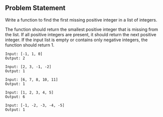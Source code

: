 ## Problem Statement

Write a function to find the first missing positive integer in a list of integers.

The function should return the smallest positive integer that is missing from the list. If all positive integers are
present, it should return the next positive integer. If the input list is empty or contains only negative integers,
the function should return 1.

```
Input: [-1, 1, 0]
Output: 2

Input: [2, 3, -1, -2]
Output: 1

Input: [6, 7, 8, 10, 11]
Output: 1

Input: [1, 2, 3, 4, 5]
Output: 6

Input: [-1, -2, -3, -4, -5]
Output: 1
```